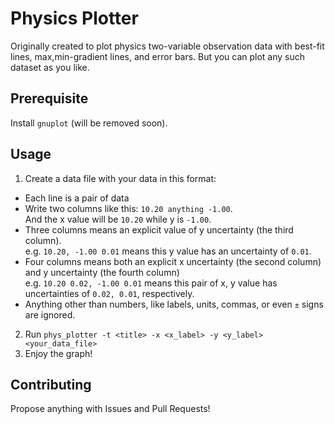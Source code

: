# Physics Plotter
Originally created to plot physics two-variable observation data with best-fit lines, max,min-gradient lines, and error bars.
But you can plot any such dataset as you like.

## Prerequisite
Install `gnuplot` (will be removed soon).

## Usage
1. Create a data file with your data in this format:
 - Each line is a pair of data
 - Write two columns like this: `10.20 anything -1.00`.  
   And the x value will be `10.20` while y is `-1.00`.
 - Three columns means an explicit value of y uncertainty (the third column).  
   e.g. `10.20, -1.00 0.01` means this y value has an uncertainty of `0.01`.
 - Four columns means both an explicit x uncertainty (the second column) and y uncertainty (the fourth column)  
   e.g. `10.20 0.02, -1.00 0.01` means this pair of x, y value has uncertainties of `0.02, 0.01`, respectively.
 - Anything other than numbers, like labels, units, commas, or even `±` signs are ignored.
 
2. Run `phys_plotter -t <title> -x <x_label> -y <y_label> <your_data_file>`
3. Enjoy the graph!

## Contributing
Propose anything with Issues and Pull Requests!
